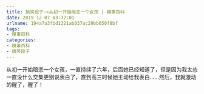 ```yaml
---
title: 搞笑段子->从初一开始暗恋一个女孩 | 糗事百科
date: 2019-12-07 03:32:01
urlname: 194a7a3fbd1321ab037ac29bb050f8bf
tags: 
- 糗事百科
categories:
- 糗事百科
- 搞笑段子
---
```

从初一开始暗恋一个女孩，一直持续了六年，后面她已经知道了，但是因为我太怂一直没什么交集更别说表白了，直到高三时候她主动给我表白……然后，我就激动的醒了，醒了！


